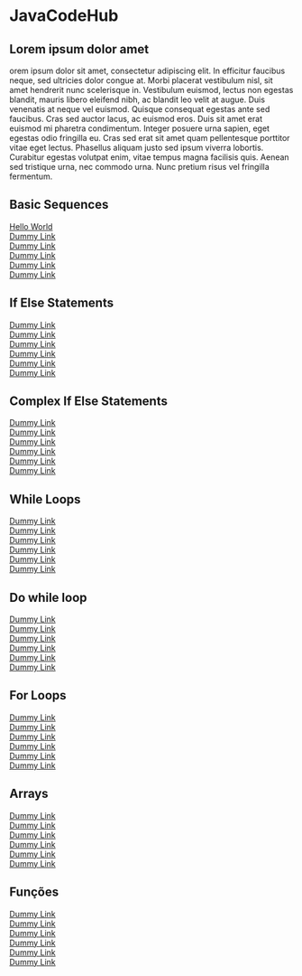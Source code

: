# JavaCodeHub

## Lorem ipsum dolor amet

orem ipsum dolor sit amet, consectetur adipiscing elit. In efficitur faucibus neque, sed ultricies dolor congue at. Morbi placerat vestibulum nisl, sit amet hendrerit nunc scelerisque in. Vestibulum euismod, lectus non egestas blandit, mauris libero eleifend nibh, ac blandit leo velit at augue. Duis venenatis at neque vel euismod. Quisque consequat egestas ante sed faucibus. Cras sed auctor lacus, ac euismod eros. Duis sit amet erat euismod mi pharetra condimentum. Integer posuere urna sapien, eget egestas odio fringilla eu. Cras sed erat sit amet quam pellentesque porttitor vitae eget lectus. Phasellus aliquam justo sed ipsum viverra lobortis. Curabitur egestas volutpat enim, vitae tempus magna facilisis quis. Aenean sed tristique urna, nec commodo urna. Nunc pretium risus vel fringilla fermentum.

## Basic Sequences

[Hello World](https://github.com/davi-p-oliveira-11/JavaCodeHub/blob/main/Challenges/HelloWorld/problem.md)<br>
[Dummy Link]()<br>
[Dummy Link]()<br>
[Dummy Link]()<br>
[Dummy Link]()<br>
[Dummy Link]()<br>



## If Else Statements

[Dummy Link]()<br>
[Dummy Link]()<br>
[Dummy Link]()<br>
[Dummy Link]()<br>
[Dummy Link]()<br>
[Dummy Link]()<br>


## Complex If Else Statements

[Dummy Link]()<br>
[Dummy Link]()<br>
[Dummy Link]()<br>
[Dummy Link]()<br>
[Dummy Link]()<br>
[Dummy Link]()<br>


## While Loops

[Dummy Link]()<br>
[Dummy Link]()<br>
[Dummy Link]()<br>
[Dummy Link]()<br>
[Dummy Link]()<br>
[Dummy Link]()<br>



## Do while loop

[Dummy Link]()<br>
[Dummy Link]()<br>
[Dummy Link]()<br>
[Dummy Link]()<br>
[Dummy Link]()<br>
[Dummy Link]()<br>


## For Loops

[Dummy Link]()<br>
[Dummy Link]()<br>
[Dummy Link]()<br>
[Dummy Link]()<br>
[Dummy Link]()<br>
[Dummy Link]()<br>


## Arrays

[Dummy Link]()<br>
[Dummy Link]()<br>
[Dummy Link]()<br>
[Dummy Link]()<br>
[Dummy Link]()<br>
[Dummy Link]()<br>


## Funções

[Dummy Link]()<br>
[Dummy Link]()<br>
[Dummy Link]()<br>
[Dummy Link]()<br>
[Dummy Link]()<br>
[Dummy Link]()<br>

